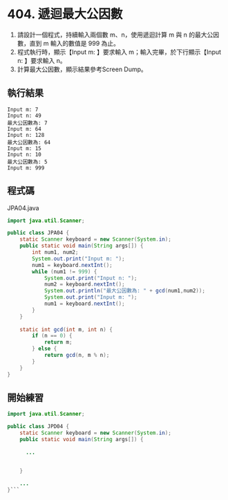 # 404. 遞迴最大公因數

1. 請設計一個程式，持續輸入兩個數 m、n，使用遞迴計算 m 與 n 的最大公因數，直到 m 輸入的數值是 999 為止。
2. 程式執行時，顯示【Input m: 】要求輸入 m；輸入完畢，於下行顯示【Input n: 】要求輸入 n。
3. 計算最大公因數，顯示結果參考Screen Dump。

## 執行結果

```
Input m: 7
Input n: 49
最大公因數為: 7
Input m: 64
Input n: 128
最大公因數為: 64
Input m: 15
Input n: 10
最大公因數為: 5
Input m: 999
```

## 程式碼

JPA04.java

```java
import java.util.Scanner;

public class JPA04 {
    static Scanner keyboard = new Scanner(System.in);
    public static void main(String args[]) {
        int num1, num2;
        System.out.print("Input m: ");
        num1 = keyboard.nextInt();
        while (num1 != 999) {
            System.out.print("Input n: ");
            num2 = keyboard.nextInt();
            System.out.println("最大公因數為: " + gcd(num1,num2));
            System.out.print("Input m: ");
            num1 = keyboard.nextInt();
        }
    }
    
    static int gcd(int m, int n) {
        if (n == 0) {
            return m;
        } else {
            return gcd(n, m % n);
        }
    }
}
```

## 開始練習

```java
import java.util.Scanner;

public class JPD04 {
    static Scanner keyboard = new Scanner(System.in);
    public static void main(String args[]) {
        
      ...


    }
    
    ...
}```

